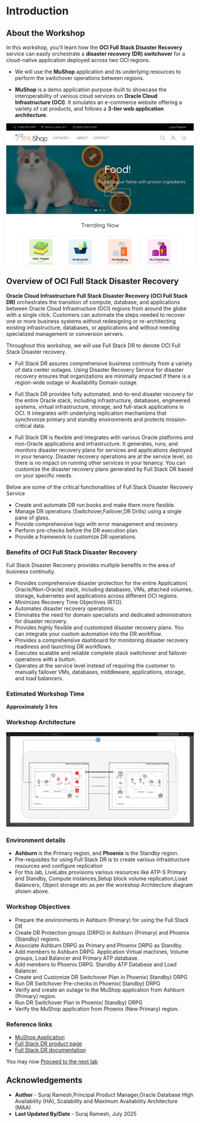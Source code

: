# Introduction

## About the Workshop

In this workshop, you'll learn how the **OCI Full Stack Disaster Recovery** service can easily orchestrate a **disaster recovery (DR) switchover** for a cloud-native application deployed across two OCI regions.

- We will use the **MuShop** application and its underlying resources to perform the switchover operations between regions.

- **MuShop** is a demo application purpose-built to showcase the interoperability of various cloud services on **Oracle Cloud Infrastructure (OCI)**. It simulates an e-commerce website offering a variety of cat products, and follows a **3-tier web application architecture**.

![MuShop webpage](./images/mushop.png)

## Overview of OCI Full Stack Disaster Recovery

**Oracle Cloud Infrastructure Full Stack Disaster Recovery (OCI Full Stack DR)** orchestrates the transition of compute, database, and applications between Oracle Cloud Infrastructure (OCI) regions from around the globe with a single click. Customers can automate the steps needed to recover one or more business systems without redesigning or re-architecting existing infrastructure, databases, or applications and without needing specialized management or conversion servers.

Throughout this workshop, we will use Full Stack DR to denote OCI Full Stack Disaster recovery.

- Full Stack DR assures comprehensive business continuity from a variety of data center outages. Using Disaster Recovery Service for disaster recovery ensures that organizations are minimally impacted if there is a region-wide outage or Availability Domain outage.

- Full Stack DR provides fully automated, end-to-end disaster recovery for the entire Oracle stack, including infrastructure, databases, engineered systems, virtual infrastructure, storage, and full-stack applications in OCI. It integrates with underlying replication mechanisms that synchronize primary and standby environments and protects mission-critical data.

- Full Stack DR is flexible and integrates with various Oracle platforms and non-Oracle applications and infrastructure. It generates, runs, and monitors disaster recovery plans for services and applications deployed in your tenancy. Disaster recovery operations are at the service level, so there is no impact on running other services in your tenancy. You can customize the disaster recovery plans generated by Full Stack DR based on your specific needs.

Below are some of the critical functionalities of Full Stack Disaster Recovery Service

- Create and automate DR run books and make them more flexible.
- Manage DR operations (Switchover,Failover,DR Drills) using a single pane of glass.
- Provide comprehensive logs with error management and recovery.
- Perform pre-checks before the DR execution plan.
- Provide a framework to customize DR operations.

### **Benefits of OCI Full Stack Disaster Recovery**

Full Stack Disaster Recovery provides multiple benefits in the area of business continuity.

- Provides comprehensive disaster protection for the entire Application( Oracle/Non-Oracle) stack, including databases, VMs, attached volumes, storage, kubernetes and applications across different OCI regions.
- Minimizes Recovery Time Objectives (RTO).
- Automates disaster recovery operations.
- Eliminates the need for domain specialists and dedicated administrators for disaster recovery.
- Provides highly flexible and customized disaster recovery plans. You can integrate your custom automation into the DR workflow.
- Provides a comprehensive dashboard for monitoring disaster recovery readiness and launching DR workflows.
- Executes scalable and reliable complete stack switchover and failover operations with a button.
- Operates at the service level instead of requiring the customer to manually failover VMs, databases, middleware, applications, storage, and load balancers.

### **Estimated Workshop Time**

**Approximately 3 hrs**

### **Workshop Architecture**

![MuShop Full Stack DR Architecture](./images/mushop-fsdrs.png)

### **Environment details**

- **Ashburn** is the Primary region, and **Phoenix** is the Standby region.
- Pre-requisites for using Full Stack DR is to create various infrastructure resources and configure replication
- For this lab, LiveLabs provisions various resources like ATP-S Primary and Standby, Compute instances,Setup block volume replication,Load Balancers, Object storage etc as per the workshop Architecture diagram shown above.

### **Workshop Objectives**

- Prepare the environments in Ashburn (Primary) for using the Full Stack DR
- Create DR Protection groups (DRPG) in Ashburn (Primary) and Phoenix (Standby) regions.
- Associate Ashburn DRPG as Primary and Phoenix DRPG as Standby.
- Add members to Ashburn DRPG. Application Virtual machines, Volume groups, Load Balancer and Primary ATP database.
- Add members to Phoenix DRPG. Standby ATP Database and Load Balancer.
- Create and Customize DR Switchover Plan in Phoenix( Standby) DRPG
- Run DR Switchover Pre-checks in Phoenix( Standby) DRPG
- Verify and create an outage to the MuShop application from Ashburn (Primary) region.
- Run DR Switchover Plan in Phoenix( Standby) DRPG
- Verify the MuShop application from Phoenix (New Primary) region.

### **Reference links**

- [MuShop Application](https://github.com/oracle-quickstart/oci-cloudnative/tree/master/deploy/basic)
- [Full Stack DR product page](https://www.oracle.com/cloud/full-stack-disaster-recovery/)
- [Full Stack DR documentation](https://docs.oracle.com/en-us/iaas/disaster-recovery/index.html)

You may now [Proceed to the next lab](#next)

## Acknowledgements

- **Author** - Suraj Ramesh,Principal Product Manager,Oracle Database High Availability (HA), Scalability and Maximum Availability Architecture (MAA)
- **Last Updated By/Date** - Suraj Ramesh, July 2025
